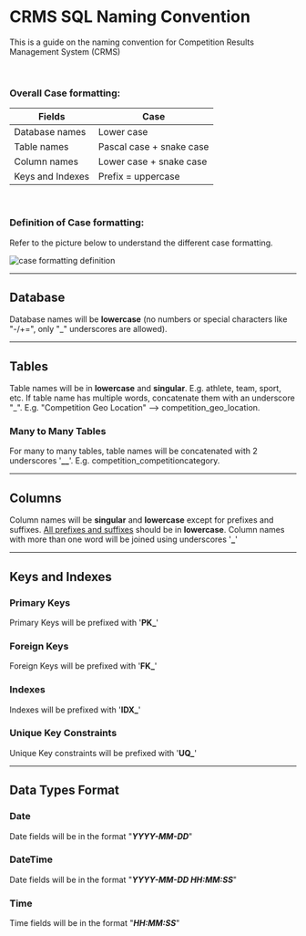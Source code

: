 # CRMS SQL Naming Convention
This is a guide on the naming convention for Competition Results Management System (CRMS)

<br/>

### Overall Case formatting:
<table>
    <thead>
        <tr>
            <th>Fields</th>
            <th>Case
        </tr>
    </thead>
    <tbody>
        <tr>
            <td>Database names</td>
            <td>Lower case</td>
        </tr>
        <tr>
            <td>Table names</td>
            <td>Pascal case + snake case</td>
        </tr>
        <tr>
            <td>Column names</td>
            <td>Lower case + snake case</td>
        </tr>
        <tr>
            <td>Keys and Indexes</td>
            <td>Prefix = uppercase</td>
        </tr>
    </tbody>
</table>

<br/>

### Definition of Case formatting:

Refer to the picture below to understand the different case formatting.

![case formatting definition](camel-case-snake-case-pascal-case.png "Case Formatting Definition")

<hr>

## Database
Database names will be **lowercase** (no numbers or special characters like "-/+=", only "_" underscores are allowed).

<hr>

## Tables
Table names will be in **lowercase** and **singular**. E.g. athlete, team, sport, etc. If table name has multiple words, concatenate them with an underscore "_". E.g. "Competition Geo Location"  --> competition_geo_location.

### Many to Many Tables
For many to many tables, table names will be concatenated with 2 underscores '**__**'. E.g. competition_competitioncategory.

<hr>

## Columns
Column names will be **singular** and **lowercase** except for prefixes and suffixes. <u>All prefixes and suffixes</u> should be in **lowercase**. Column names with more than one word will be joined using underscores '**_**'

<hr>

## Keys and Indexes

### Primary Keys
Primary Keys will be prefixed with '**PK_**'

### Foreign Keys
Foreign Keys will be prefixed with '**FK_**'

### Indexes
Indexes will be prefixed with '**IDX_**'

### Unique Key Constraints
Unique Key constraints will be prefixed with '**UQ_**'

<hr>

## Data Types Format

### Date
Date fields will be in the format "**<i>YYYY-MM-DD</i>**"

### DateTime
Date fields will be in the format "**<i>YYYY-MM-DD HH:MM:SS</i>**"

### Time
Time fields will be in the format "**<i>HH:MM:SS</i>**"
